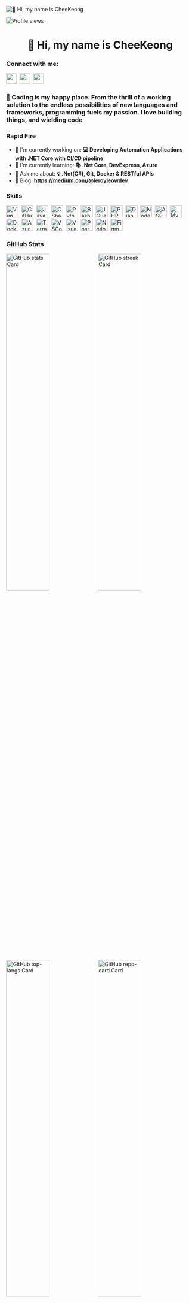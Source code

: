 ![👋 Hi, my name is CheeKeong](https://mir-s3-cdn-cf.behance.net/project_modules/max_1200/79731568097599.5b50bca477735.jpg)

![Profile views](https://komarev.com/ghpvc/?username=cpc-leow&label=Profile%20views&color=0e75b6&style=flat)

<div id="toc">
  <ul align="center" style="list-style: none">
    <summary>
      <h1>
        👋 Hi, my name is CheeKeong
      </h1>
    </summary>
  </ul>
</div>

**<h3 align="left">Connect with me:</h3>** 
<p align="left"><a href="https://github.com/sushilmagare10" target="_blank"><img src="https://img.shields.io/badge/GitHub-100000?logo=github&logoColor=white" height="28" style="margin-right: 4px"></a> <a href="https://twitter.com/Sushil__SM" target="_blank"><img src="https://img.shields.io/badge/Twitter-000000?logo=X&logoColor=white" height="28" style="margin-right: 4px"></a> <a href="https://www.linkedin.com/in/leroy-leow-690618160" target="_blank"><img src="https://img.shields.io/badge/LinkedIn-0077B5?style=for-the-badge&logo=linkedin&logoColor=white" height="28" style="margin-right: 4px"></a></p>

 **<h3 align="left">🚀 Coding is my happy place. From the thrill of a working solution to the endless possibilities of new languages and frameworks, programming fuels my passion. I love building things, and wielding code </h3>**

**<h3 align="left">Rapid Fire</h3>**

- 💼 I'm currently working on: **💻 Developing Automation Applications with .NET Core with CI/CD pipeline**
- 🌱 I'm currently learning: **📚 .Net Core, DevExpress, Azure**
- 💬 Ask me about: **💡 .Net(C#), Git, Docker & RESTful APIs**
- 📝 Blog: **<a href="https://medium.com/@leroyleowdev" target="_blank">https://medium.com/@leroyleowdev</a>**


 **<h3 align="left">Skills</h3>**

<p align="left">
 <img src="https://img.shields.io/badge/Vim-019733?logo=vim&logoColor=white" height="32" alt="Vim" style="margin-right: 4px"> <img src="https://img.shields.io/badge/GitHub_Actions-2088FF?logo=github-actions&logoColor=white" height="32" alt="GitHub Actions" style="margin-right: 4px"> <img src="https://skillicons.dev/icons?i=javascript" height="32" alt="JavaScript" style="margin-right: 4px"> <img src="https://skillicons.dev/icons?i=cs" height="32" alt="CSharp" style="margin-right: 4px"> <img src="https://skillicons.dev/icons?i=python" height="32" alt="Python" style="margin-right: 4px"> <img src="https://skillicons.dev/icons?i=bash" height="32" alt="Bash" style="margin-right: 4px"> <img src="https://skillicons.dev/icons?i=jquery" height="32" alt="JQuery" style="margin-right: 4px"> <img src="https://skillicons.dev/icons?i=php" height="32" alt="PHP" style="margin-right: 4px"> <img src="https://skillicons.dev/icons?i=django" height="32" alt="Django" style="margin-right: 4px"> <img src="https://skillicons.dev/icons?i=nodejs" height="32" alt="Node.js" style="margin-right: 4px"> <img src="https://skillicons.dev/icons?i=dotnet" height="32" alt="ASP.NET" style="margin-right: 4px"> <img src="https://skillicons.dev/icons?i=mysql" height="32" alt="MySQL" style="margin-right: 4px"> <img src="https://skillicons.dev/icons?i=docker" height="32" alt="Docker" style="margin-right: 4px"> <img src="https://skillicons.dev/icons?i=azure" height="32" alt="Azure" style="margin-right: 4px"> <img src="https://skillicons.dev/icons?i=terraform" height="32" alt="Terraform" style="margin-right: 4px"> <img src="https://skillicons.dev/icons?i=vscode" height="32" alt="VSCode" style="margin-right: 4px"> <img src="https://skillicons.dev/icons?i=visualstudio" height="32" alt="Visualstudio" style="margin-right: 4px"> <img src="https://skillicons.dev/icons?i=postman" height="32" alt="Postman" style="margin-right: 4px"> <img src="https://skillicons.dev/icons?i=notion" height="32" alt="Notion" style="margin-right: 4px"> <img src="https://skillicons.dev/icons?i=figma" height="32" alt="Figma" style="margin-right: 4px"></p>

 **<h3 align="left">GitHub Stats</h3>**

<p align="left">
  <img width="48%" src="https://github-readme-stats.vercel.app/api?username=cpc-leowc&theme=react&hide_title=false&hide_rank=false&show_icons=false&include_all_commits=false&count_private=true&line_height=23" alt="GitHub stats Card" />
  <img width="48%" src="https://streak-stats.demolab.com/?user=cpc-leowc&theme=react&hide_border=false&date_format=M+j%5B%2C+Y%5D&mode=daily&hide_total_contributions=false&hide_current_streak=false&hide_longest_streak=false&card_height=200" alt="GitHub streak Card" />
</p>

<p align="left">
  <img width="48%" src="https://github-readme-stats.vercel.app/api/top-langs?username=cpc-leowc&theme=react&hide_title=false&layout=compact&langs_count=6&hide_progress=false&card_width=400" alt="GitHub top-langs Card" />
  <img width="48%" src="https://github-readme-stats.vercel.app/api/pin/?username=cpc-leowc&repo=Bubble&bg_color=35%2C2dd4bf%2C784BA0%2C2B86C5&show_owner=true&title_color=fff&text_color=fff&icon_color=fff" alt="GitHub repo-card Card" />
</p>
